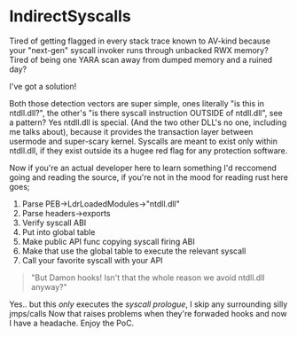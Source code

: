 # IndirectSyscalls

Tired of getting flagged in every stack trace known to AV-kind because your "next-gen" syscall invoker runs through unbacked RWX memory?  
Tired of being one YARA scan away from dumped memory and a ruined day?

I've got a solution!

Both those detection vectors are super simple, ones literally "is this in ntdll.dll?", the other's "is there syscall instruction OUTSIDE of ntdll.dll", see a pattern?
Yes ntdll.dll is special. (And the two other DLL's no one, including me talks about), because it provides the transaction layer between usermode and super-scary kernel.
Syscalls are meant to exist only within ntdll.dll, if they exist outside its a hugee red flag for any protection software.

Now if you're an actual developer here to learn something I'd reccomend going and reading the source, if you're not in the mood for reading rust here goes;
1. Parse PEB->LdrLoadedModules->"ntdll.dll"
2. Parse headers->exports
3. Verify syscall ABI
5. Put into global table
6. Make public API func copying syscall firing ABI
7. Make that use the global table to execute the relevant syscall
8. Call your favorite syscall with your API

> "But Damon hooks! Isn't that the whole reason we avoid ntdll.dll anyway?"

Yes.. but this *only* executes the *syscall prologue*, I skip any surrounding silly jmps/calls
Now that raises problems when they're forwaded hooks and now I have a headache.
Enjoy the PoC.
